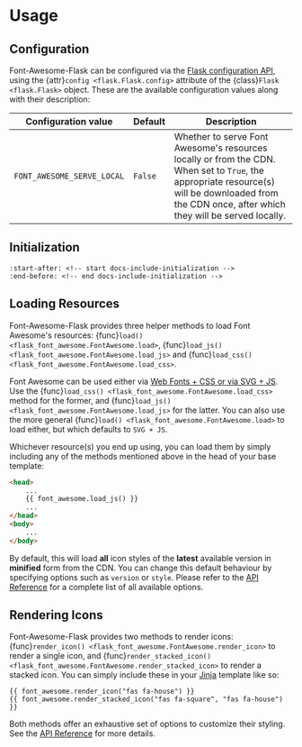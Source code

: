 # Usage

## Configuration

Font-Awesome-Flask can be configured via the [Flask configuration API](https://flask.palletsprojects.com/en/latest/config/), using the {attr}`config <flask.Flask.config>` attribute of the {class}`Flask <flask.Flask>` object. These are the available configuration values along with their description:

| Configuration value        | Default | Description                                                                                                                                                                                       |
| -------------------------- | ------- | ------------------------------------------------------------------------------------------------------------------------------------------------------------------------------------------------- |
| `FONT_AWESOME_SERVE_LOCAL` | `False` | Whether to serve Font Awesome's resources locally or from the CDN. When set to `True`, the appropriate resource(s) will be downloaded from the CDN once, after which they will be served locally. |

## Initialization

```{include} ../README.md
:start-after: <!-- start docs-include-initialization -->
:end-before: <!-- end docs-include-initialization -->
```

## Loading Resources

Font-Awesome-Flask provides three helper methods to load Font Awesome's resources: {func}`load() <flask_font_awesome.FontAwesome.load>`, {func}`load_js() <flask_font_awesome.FontAwesome.load_js>` and {func}`load_css() <flask_font_awesome.FontAwesome.load_css>`.

Font Awesome can be used either via [Web Fonts + CSS or via SVG + JS](https://fontawesome.com/docs/web/dig-deeper/webfont-vs-svg). Use the {func}`load_css() <flask_font_awesome.FontAwesome.load_css>` method for the former, and {func}`load_js() <flask_font_awesome.FontAwesome.load_js>` for the latter. You can also use the more general {func}`load() <flask_font_awesome.FontAwesome.load>` to load either, but which defaults to `SVG + JS`.

Whichever resource(s) you end up using, you can load them by simply including any of the methods mentioned above in the head of your base template:

<!-- prettier-ignore -->
```html
<head>
    ...
    {{ font_awesome.load_js() }}
    ...
</head>
<body>
    ...
</body>
```

By default, this will load **all** icon styles of the **latest** available version in **minified** form from the CDN. You can change this default behaviour by specifying options such as `version` or `style`. Please refer to the [API Reference](api) for a complete list of all available options.

## Rendering Icons

Font-Awesome-Flask provides two methods to render icons: {func}`render_icon() <flask_font_awesome.FontAwesome.render_icon>` to render a single icon, and {func}`render_stacked_icon() <flask_font_awesome.FontAwesome.render_stacked_icon>` to render a stacked icon. You can simply include these in your [Jinja](https://jinja.palletsprojects.com/en/latest/) template like so:

```
{{ font_awesome.render_icon("fas fa-house") }}
{{ font_awesome.render_stacked_icon("fas fa-square", "fas fa-house") }}
```

Both methods offer an exhaustive set of options to customize their styling. See the [API Reference](api) for more details.
